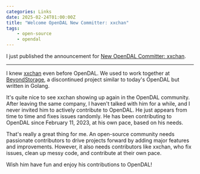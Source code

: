 ```yaml
---
categories: Links
date: 2025-02-24T01:00:00Z
title: "Welcome OpenDAL New Committer: xxchan"
tags:
    - open-source
    - opendal
---
```


I just published the announcement for [New OpenDAL Committer: xxchan](https://github.com/apache/opendal/discussions/5657).

---

I knew [xxchan](https://github.com/xxchan) even before OpenDAL. We used to work together at [BeyondStorage](https://github.com/beyondstorage/go-storage), a discontinued project similar to today's OpenDAL but written in Golang.

It's quite nice to see xxchan showing up again in the OpenDAL community. After leaving the same company, I haven't talked with him for a while, and I never invited him to actively contribute to OpenDAL. He just appears from time to time and fixes issues randomly. He has been contributing to OpenDAL since February 11, 2023, at his own pace, based on his needs.

That's really a great thing for me. An open-source community needs passionate contributors to drive projects forward by adding major features and improvements. However, it also needs contributors like xxchan, who fix issues, clean up messy code, and contribute at their own pace.

Wish him have fun and enjoy his contributions to OpenDAL!
